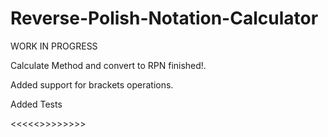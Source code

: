 # Reverse-Polish-Notation-Calculator


WORK IN PROGRESS 

Calculate Method and convert to RPN finished!. 

Added support for brackets operations. 

Added Tests

<<<<<<Project is currently on hold due to work on WebCrawler>>>>>>>>>
